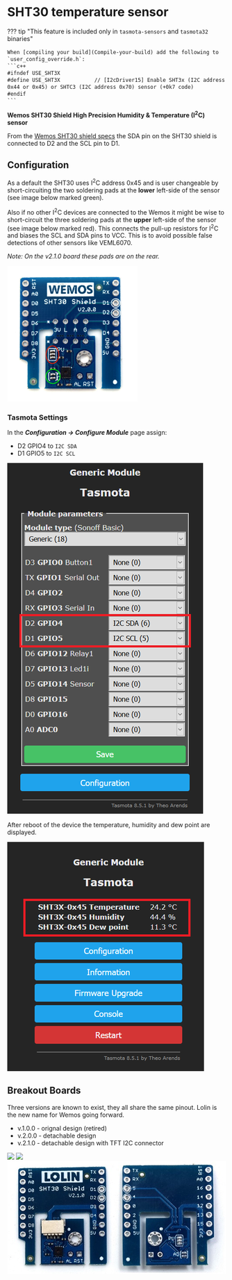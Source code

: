 # SHT30 temperature sensor

??? tip "This feature is included only in `tasmota-sensors` and `tasmota32` binaries" 

    When [compiling your build](Compile-your-build) add the following to `user_config_override.h`:
    ```c++
    #ifndef USE_SHT3X 
    #define USE_SHT3X           // [I2cDriver15] Enable SHT3x (I2C address 0x44 or 0x45) or SHTC3 (I2C address 0x70) sensor (+0k7 code)
    #endif
    ```

**Wemos SHT30 Shield High Precision Humidity & Temperature (I<sup>2</sup>C) sensor**

From the [Wemos SHT30 shield specs](https://www.wemos.cc/en/latest/d1_mini_shield/sht30.html) the SDA pin on the SHT30 shield is connected to D2 and the SCL pin to D1. 

## Configuration

As a default the SHT30 uses I<sup>2</sup>C address 0x45 and is user changeable by short-circuiting the two soldering pads at the **lower** left-side of the sensor (see image below marked green).

Also if no other I<sup>2</sup>C devices are connected to the Wemos it might be wise to short-circuit the three soldering pads at the **upper** left-side of the sensor (see image below marked red). This connects the pull-up resistors for I<sup>2</sup>C and biases the SCL and SDA pins to VCC. This is to avoid possible false detections of other sensors like VEML6070.

_Note: On the v2.1.0 board these pads are on the rear._

<img src="https://github.com/arendst/arendst.github.io/blob/master/media/wemos/wemos_sht30_shield_v2.0.0_marked_pads.jpg?raw=true" width=300>


### Tasmota Settings
In the **_Configuration -> Configure Module_** page assign:

* D2 GPIO4 to `I2C SDA`
* D1 GPIO5 to `I2C SCL`

![wemos_sht30_config_marked](_media/wemos_sht30_config_marked.jpg)

After reboot of the device the temperature, humidity and dew point are displayed.

![wemos_sht30_main_marked](_media/wemos_sht30_main_marked.jpg)


## Breakout Boards

Three versions are known to exist, they all share the same pinout. Lolin is the new name for Wemos going forward.

* v.1.0.0 - orignal design (retired)
* v.2.0.0 - detachable design
* v.2.1.0 - detachable design with TFT I2C connector

<img src="https://github.com/arendst/arendst.github.io/blob/master/media/wemos/wemos_sht30_shield_v1.0.0.jpg?raw=true" width=220></img>
<img src="https://github.com/arendst/arendst.github.io/blob/master/media/wemos/wemos_sht30_shield_v2.0.0.jpg?raw=true" width=250></img>
![wemos_sht30_shield_v2.0.1](_media/lolin_sht30_shield_v2.0.1.jpg)